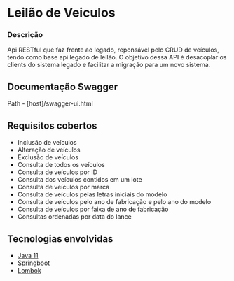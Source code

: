 # Leilão de Veiculos

### Descrição
Api RESTful que faz frente ao legado, reponsável pelo CRUD de veículos, tendo como base api legado de leilão.
O objetivo dessa API é desacoplar os clients do sistema legado e facilitar a migração para um novo sistema.

## Documentação Swagger
 Path - [host]/swagger-ui.html
## Requisitos cobertos
 - Inclusão de veículos
 - Alteração de veículos
 - Exclusão de veículos
 - Consulta de todos os veículos
 - Consulta de veículos por ID
 - Consulta dos veículos contidos em um lote
 - Consulta de veículos por marca
 - Consulta de veículos pelas letras iniciais do modelo
 - Consulta de veículos pelo ano de fabricação e pelo ano do modelo
 - Consulta de veículos por faixa de ano de fabricação    
 - Consultas ordenadas por data do lance
## Tecnologias envolvidas
 - [Java 11](https://www.oracle.com/br/java/technologies/javase-jdk11-downloads.html)
 - [Springboot](https://spring.io/projects/spring-boot)
 - [Lombok](https://projectlombok.org/)

